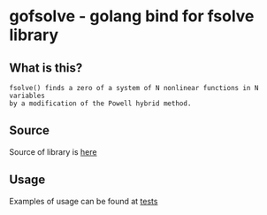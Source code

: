 # gofsolve - golang bind for fsolve library

## What is this?

```
fsolve() finds a zero of a system of N nonlinear functions in N variables 
by a modification of the Powell hybrid method.
```

## Source

Source of library is [here](https://people.sc.fsu.edu/~jburkardt/c_src/fsolve/fsolve.html)

## Usage

Examples of usage can be found at [tests](fsolve_test.go)
